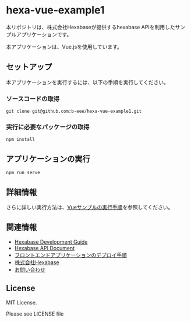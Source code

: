 # hexa-vue-example1
本リポジトリは、株式会社Hexabaseが提供するhexabase APIを利用したサンプルアプリケーションです。

本アプリケーションは、Vue.jsを使用しています。

## セットアップ
本アプリケーションを実行するには、以下の手順を実行してください。

### ソースコードの取得
```
git clone git@github.com:b-eee/hexa-vue-example1.git
```

### 実行に必要なパッケージの取得
```
npm install
```

## アプリケーションの実行
```
npm run serve
```


## 詳細情報

さらに詳しい実行方法は、[Vueサンプルの実行手順](https://github.com/b-eee/hexa-vue-example1)を参照してください。


## 関連情報

- [Hexabase Development Guide](https://docs.hexabase.com/)
- [Hexabase API Document](https://beee-devops.gitbook.io/hexabase-api/api-document_jp)
- [フロントエンドアプリケーションのデプロイ手順](https://docs.hexabase.com/deploy/partner_auto_deploy.ja)
- [株式会社Hexabase](https://www.hexabase.com/)
- [お問い合わせ](https://www.hexabase.com/contact-us/)


## License

MIT License.

Please see LICENSE file

